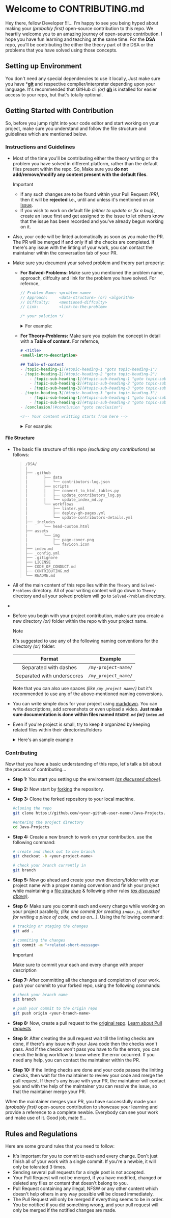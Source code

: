 # Welcome to CONTRIBUTING.md

Hey there, fellow Developer !!!... I'm happy to see you being hyped about making your *(probably first)* open-source contribution to this repo. We heartily welcome you to an amazing journey of open-source contribution. I hope you have fun learning and teaching at the same time. For the **DSA** repo, you'll be contributing the either the theory part of the DSA or the problems that you have solved using those concepts.

## Setting up Environment

You don't need any special dependencies to use it locally, Just make sure you have *[**git**](https://git-scm.com/ "visit official website") and respective complier/interpreter depending upon your language. It's recommended that GitHub cli *(or)* [**gh**](https://cli.github.com/ "visit official website") is installed for easier access to your repo, but that's totally optional.

## Getting Started with Contribution

So, before you jump right into your code editor and start working on your project, make sure you understand and follow the file structure and guidelines which are mentioned below.

### Instructions and Guidelines

- Most of the time you'll be contributing either the theory writing or the problem you have solved in different platform, rather than the default files present within the repo. So, Make sure you **do not add/remove/modify any content present with the default files**.

  > [!IMPORTANT] 
  > - If any such changes are to be found within your Pull Request *(PR)*, then it will be **rejected** i.e., until and unless it's mentioned on an [Issue](https://github.com/Grow-with-Open-Source/Java-Projects/issues "goto issues tab").
  > - If you wish to work on default file *(either to update or fix a bug)*, create an issue first and get assigned to the issue to let others know that  the issue has been recorded and you've already begun working on it.

- Also, your code will be linted automatically as soon as you make the PR. The PR will be merged if and only if all the checks are completed. If there's any issue with the linting of your work, you can contact the maintainer within the conversation tab of your PR.

- Make sure you document your solved problem and theory part properly:
  - **For Solved-Problems:** Make sure you mentioned the problem name, approach, diffculty and link for the problem you have solved. For refernce,
    ```java
    // Problem Name: <problem-name>
    // Approach:     <data-structure> (or) <algorithm>
    // Diffculty:    <mentioned-diffculty>
    // Link:         <link-to-the-problem>

    /* your solution */
    ```

    <details>
    <summary>For example:</summary>
    <div>

    ```java
    // Problem Name: Longest Consecutive Sequence
    // Approach:     Hash Map
    // Diffculty:    Medium
    // Link:         https://leetcode.com/problems/longest-consecutive-sequence

    /* your solution */
    ```

    </div>
    </details>

  - **For Theory-Problems:** Make sure you explain the concept in detail with a **Table of content**. For refernce,
    ```md
    # <Title>
    <small-intro-description>

    ## Table-of-content
    - [topic-heading-1](#topic-heading-1 "goto topic-heading-1")
    - [topic-heading-2](#topic-heading-2 "goto topic-heading-2")
        - [topic-sub-heading-1](#topic-sub-heading-1 "goto topic-sub-heading-1")
        - [topic-sub-heading-2](#topic-sub-heading-2 "goto topic-sub-heading-2")
        - [topic-sub-heading-3](#topic-sub-heading-3 "goto topic-sub-heading-3")
    - [topic-heading-3](#topic-heading-3 "goto topic-heading-3")
        - [topic-sub-heading-1](#topic-sub-heading-1 "goto topic-sub-heading-1")
        - [topic-sub-heading-2](#topic-sub-heading-2 "goto topic-sub-heading-2")
    - [conclusion](#conclusion "goto conclusion")

    <!-- Your content writting starts from here -->
    ```

    <details>
    <summary>For example:</summary>
    <div>

    ```md
    # Linked List
    <small-intro-description-for-linked-list>

    ## Table-of-content
    - [Linked list concept](#linked-list-concept "goto Linked list concept")
    - [Linked list implementation](#linked-list "goto Linked list implementation")
    - [Basic Operation in Linked List](#Basic-operation-in-linked-list "goto Basic Operation in Linked List")
        - [Insertion](#insertion "goto Insertion")
        - [Deletion](#deletion "goto Deletion")
        - [Display](#display "goto Display")
    - [Type of Linked List](#types-of-linked-list "goto Type of Linked List")
        - [Single Linked List](#single-linked-list "goto Single Linked List")
        - [Doublely Linked List](#doublely-linked-list "goto Doublely Linked List")
        - [Circular Linked List](#circular-linked-list "goto Circular Linked List")
    - [Conclusion](#conclusion "goto Conclusion")

    ## Linked List Concept
    <related-description>

    ## Linked List Implementation
    <related-content>

    ## Basic Operation in Linked List
    <small-description>

    ### Insertion
    <related-content>

    ### Deletion
    <related-content>

    ### Display
    <related-content>

    ## Types of Linked List
    <small-description>

    .
    .
    .

    ## Conclusion
    <ends-the-concept>
    ```

    </div>
    </details>

#### File Structure

- The basic file structure of this repo *(excluding any contributions)* as follows:

  > ```
  > /DSA/
  > |
  > ├── .github
  > |       ├── data
  > |       |   └── contributors-log.json
  > |       ├── scripts
  > |       |   ├── convert_to_html_tables.py
  > |       |   ├── update_contributors_log.py
  > |       |   └── update_index_md.py
  > |       └── workflows
  > |           ├── linter.yml
  > |           ├── deploy-gh-pages.yml
  > |           └── update-contributors-details.yml
  > ├── _includes
  > |       └── head-custom.html
  > ├── assets
  > |       └── img
  > |           ├── page-cover.png
  > |           └── favicon.icon
  > ├── index.md
  > ├── _config.yml
  > ├── .gitignore
  > ├── LICENSE
  > ├── CODE_OF_CONDUCT.md
  > ├── CONTRIBUTING.md
  > └── README.md
  > ```

- All of the main content of this repo lies within the `Theory` and `Solved-Problems` directory. All of your writing content will go down to `Theory` directory and all your solved problem will go to `Solved-Problem` directory.

- 

- Before you begin with your project contribution, make sure you create a new directory *(or)* folder within the repo with your project name.

  > [!NOTE]
  > It's suggested to use any of the following naming conventions for the directory *(or)* folder:
  > 
  > | Format | Example |
  > | :---: | :---: |
  > | Separated with dashes | `/my-project-name/` |
  > | Separated with underscores | `/my_project_name/` |
  >
  > Note that you can also use spaces *(like `/my project name/`)* but it's recommended to use any of the above-mentioned naming conversions.

- You can write simple docs for your project using [markdown](https://docs.github.com/en/get-started/writing-on-github/getting-started-with-writing-and-formatting-on-github/basic-writing-and-formatting-syntax "visit official GitHub Markdown Docs"). You can write descriptions, add screenshots or even upload a video. **Just make sure documentation is done within files named `README.md` *(or)* `index.md`**

- Even if you're project is small, try to keep it organized by keeping related files within their directories/folders

  <details>
  <summary>Here's an sample example</summary>
  <div>
  
  ```
  /Java-Projects/
  |
  ├── <Default-files>
  └── <your-project-name>
          ├── .pmd
          |   └── pmd_rules.xml
          ├── .settings
          |   ├── org.eclipse.jdt.core.prefs
          |   └── org.eclipse.core.resources.prefs
          ├── docs
          |   └── <generated-javadocs>
          ├── src
          |   └── <project-package-name>
          |           └── <all-java-source-code>  
          └── README.md
  ```
  
  > [!NOTE]
  > Note that this is an example to give you an idea of organizing files, no need to follow the exact pattern. You can come up with your own hierarchy based on your requirements.
  
  </div>
  </details>

### Contributing

Now that you have a basic understanding of this repo, let's talk a bit about the process of contributing...

- **Step 1:** You start you setting up the environment [*(as discussed above)*](#setting-up-environment).

- **Step 2:** Now start by [forking](https://github.com/Grow-with-Open-Source/Java-Projects/fork "let's fork the repo") the repository.

- **Step 3:** Clone the forked repository to your local machine.
  ```bash
  #cloning the repo
  git clone https://github.com/<your-github-user-name>/Java-Projects.git
  
  #entering the project directory
  cd Java-Projects
  ```

- **Step 4:** Create a new branch to work on your contribution. use the following command:
  ```bash
  # create and check out to new branch
  git checkout -b <your-project-name>
  
  # check your branch currently in
  git branch
  ```

- **Step 5:** Now go ahead and create your own directory/folder with your project name with a proper naming convention and finish your project while maintaining a [file structure](#file-structure) & following other rules [*(as discussed above)*](#instructions-and-guidelines).

- **Step 6:** Make sure you commit each and every change while working on your project parallelly, *(like one commit for creating `index.js`, another for writing a piece of code, and so on...)*. Using the following command:
  ```bash
  # tracking or staging the changes
  git add .
  
  # commiting the changes
  git commit -m "<related-short-message>
  ```

  > [!IMPORTANT]
  > Make sure to commit your each and every change with proper description

- **Step 7:** After committing all the changes and completion of your work. push your commit to your forked repo, using the following commands:
  ```bash
  # check your branch name
  git branch
  
  # push your commit to the origin repo
  git push origin <your-branch-name>
  ```

- **Step 8:** Now, create a pull request to the [original repo](https://github.com/Grow-with-Open-Source/Java-Projects). [Learn about Pull requests](https://docs.github.com/articles/using-pull-requests "official GitHub documentation")

- **Step 9:** After creating the pull request wait till the linting checks are done, if there's any issue with your Java code then the checks won't pass. And if the checks won't pass you have to fix the errors, you can check the linting workflow to know where the error occurred. If you need any help, you can contact the maintainer within the PR.

- **Step 10:** If the linting checks are done and your code passes the liniting checks, then wait for the maintainer to review your code and merge the pull request. If there's any issue with your PR, the maintainer will contact you and with the help of the maintainer you can resolve the issue, so that the maintainer merge your PR.

When the maintainer merges your PR, you have successfully made your *(probably first)* open-source contribution to showcase your learning and provide a reference to a complete newbie. Everybody can see your work and make use of it. Good job, mate !!...

## Rules and Regulations

Here are some ground rules that you need to follow:

- It's important for you to commit to each and every change. Don't just finish all of your work with a single commit. If you're a newbie, it will only be tolerated 3 times.
- Sending several pull requests for a single post is not accepted.
- Your Pull Request will not be merged, if you have modified, changed or deleted any files or content that doesn't belong to you.
- Pull Request containing any illegal, NFSW or any other content which doesn't help others in any way possible will be closed immediately.
- The Pull Request will only be merged if everything seems to be in order. You be notified if you did something wrong, and your pull request will only be merged if the notified changes are made.